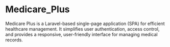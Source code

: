 # Medicare_Plus
Medicare Plus is a Laravel-based single-page application (SPA) for efficient healthcare management. It simplifies user authentication, access control, and provides a responsive, user-friendly interface for managing medical records.
